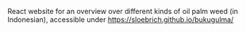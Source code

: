 React website for an overview over different kinds of oil palm weed (in Indonesian), accessible under https://sloebrich.github.io/bukugulma/ 
